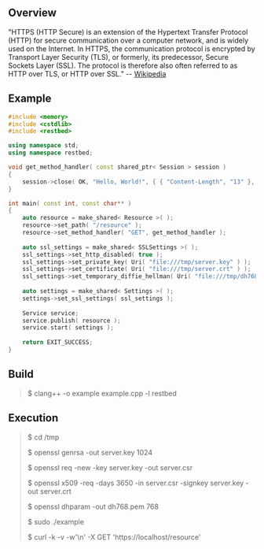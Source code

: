 Overview
--------

"HTTPS (HTTP Secure) is an extension of the Hypertext Transfer Protocol (HTTP) for secure communication over a computer network, and is widely used on the Internet. In HTTPS, the communication protocol is encrypted by Transport Layer Security (TLS), or formerly, its predecessor, Secure Sockets Layer (SSL). The protocol is therefore also often referred to as HTTP over TLS, or HTTP over SSL." -- [Wikipedia](https://en.wikipedia.org/wiki/HTTPS)

Example
-------

```C++
#include <memory>
#include <cstdlib>
#include <restbed>

using namespace std;
using namespace restbed;

void get_method_handler( const shared_ptr< Session > session )
{
    session->close( OK, "Hello, World!", { { "Content-Length", "13" }, { "Connection", "close" } } );
}

int main( const int, const char** )
{
    auto resource = make_shared< Resource >( );
    resource->set_path( "/resource" );
    resource->set_method_handler( "GET", get_method_handler );
    
    auto ssl_settings = make_shared< SSLSettings >( );
    ssl_settings->set_http_disabled( true );
    ssl_settings->set_private_key( Uri( "file:///tmp/server.key" ) );
    ssl_settings->set_certificate( Uri( "file:///tmp/server.crt" ) );
    ssl_settings->set_temporary_diffie_hellman( Uri( "file:///tmp/dh768.pem" ) );
    
    auto settings = make_shared< Settings >( );
    settings->set_ssl_settings( ssl_settings );
    
    Service service;
    service.publish( resource );
    service.start( settings );
    
    return EXIT_SUCCESS;
}
```

Build
-----

> $ clang++ -o example example.cpp -l restbed

Execution
---------

> $    cd /tmp
>
> $    openssl genrsa -out server.key 1024
>
> $    openssl req -new -key server.key -out server.csr
>
> $    openssl x509 -req -days 3650 -in server.csr -signkey server.key -out server.crt
>
> $    openssl dhparam -out dh768.pem 768
> 
> $ sudo ./example
>
> $ curl -k -v -w'\n' -X GET 'https://localhost/resource'
